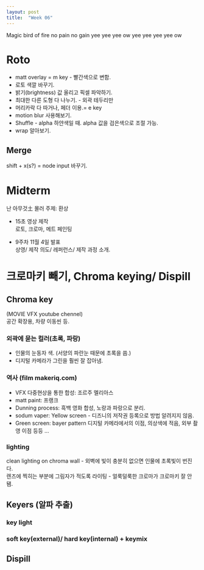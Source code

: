 ```yaml
---
layout: post
title:  "Week 06"
---
```


Magic bird of fire
no pain no gain
yee yee yee ow yee yee yee yee ow  

# Roto  
- matt overlay = m key - 빨간색으로 변함.    
- 로토 색깔 바꾸기.  
- 밝기(brightness) 값 올리고 픽셀 파악하기.    
- 최대한 다른 도형 다 나누기.  - 외곽 테두리만  
- 머리카락 다 따거나, 페더 이용.= e key  
- motion blur 사용해보기.  
- Shuffle - alpha 하얀색일 때. alpha 값을 검은색으로 조절 가능.  
- wrap 알아보기.  

## Merge  
shift + x(s?) = node input 바꾸기.  

# Midterm
난 아무것土 몰러 
주제: 환상  
- 15초 영상 제작  
로토, 크로마, 메트 페인팅  

- 9주차 11월 4일 발표  
상영/ 제작 의도/ 레퍼런스/ 제작 과정 소개.  

# 크로마키 빼기, Chroma keying/ Dispill  

## Chroma key  
(MOVIE VFX youtube chennel)  
공간 확장용, 차량 이동씬 등.

### 외곽에 묻는 컬러(초록, 파랑)  

- 인물의 눈동자 색. (서양의 파란눈 때문에 초록을 씀.)  
- 디지털 카메라가 그린을 훨씬 잘 잡아냄.  

### 역사 (film makeriq.com)
- VFX 다중현상을 통한 합성: 조르주 멜리아스    
- matt paint: 프랭크  
- Dunning process: 흑백 영화 합성, 노랑과 파랑으로 분리.  
- sodum vaper: Yellow screen - 디즈니의 저작권 등록으로 방법 알려지지 않음.  
- Green screen: bayer pattern 디지털 카메라에서의 이점, 의상색에 적음, 외부 촬영 이점 등등 ...  

### lighting
clean lighting on chroma wall - 외벽에 빛이 충분히 없으면 인물에 초록빛이 번진다.  
렌즈에 찍히는 부분에 그림자가 적도록 라이팅 - 얼룩덜룩한 크로마가 크로마키 잘 안됌.  

## Keyers (알파 추출)

### key light
### soft key(external)/ hard key(internal) + keymix

## Dispill





